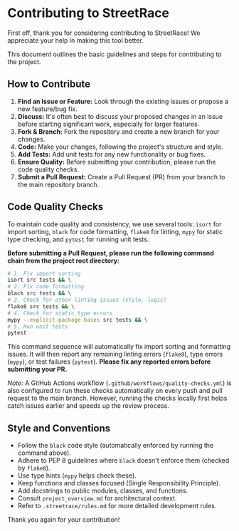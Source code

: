 # Contributing to StreetRace

First off, thank you for considering contributing to StreetRace! We appreciate your help in making this tool better.

This document outlines the basic guidelines and steps for contributing to the project.

## How to Contribute

1.  **Find an Issue or Feature:** Look through the existing issues or propose a new feature/bug fix.
2.  **Discuss:** It's often best to discuss your proposed changes in an issue before starting significant work, especially for larger features.
3.  **Fork & Branch:** Fork the repository and create a new branch for your changes.
4.  **Code:** Make your changes, following the project's structure and style.
5.  **Add Tests:** Add unit tests for any new functionality or bug fixes.
6.  **Ensure Quality:** Before submitting your contribution, please run the code quality checks.
7.  **Submit a Pull Request:** Create a Pull Request (PR) from your branch to the main repository branch.

## Code Quality Checks

To maintain code quality and consistency, we use several tools: `isort` for import sorting, `black` for code formatting, `flake8` for linting, `mypy` for static type checking, and `pytest` for running unit tests.

**Before submitting a Pull Request, please run the following command chain from the project root directory:**

```bash
# 1. Fix import sorting
isort src tests && \
# 2. Fix code formatting
black src tests && \
# 3. Check for other linting issues (style, logic)
flake8 src tests && \
# 4. Check for static type errors
mypy --explicit-package-bases src tests && \
# 5. Run unit tests
pytest
```

This command sequence will automatically fix import sorting and formatting issues. It will then report any remaining linting errors (`flake8`), type errors (`mypy`), or test failures (`pytest`). **Please fix any reported errors before submitting your PR.**

*Note:* A GitHub Actions workflow (`.github/workflows/quality-checks.yml`) is also configured to run these checks automatically on every push and pull request to the main branch. However, running the checks locally first helps catch issues earlier and speeds up the review process.

## Style and Conventions

*   Follow the `black` code style (automatically enforced by running the command above).
*   Adhere to PEP 8 guidelines where `black` doesn't enforce them (checked by `flake8`).
*   Use type hints (`mypy` helps check these).
*   Keep functions and classes focused (Single Responsibility Principle).
*   Add docstrings to public modules, classes, and functions.
*   Consult `project_overview.md` for architectural context.
*   Refer to `.streetrace/rules.md` for more detailed development rules.

Thank you again for your contribution!
